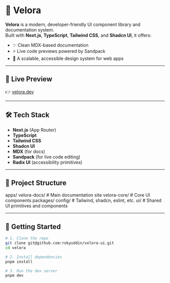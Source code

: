 # 🌟 Velora

**Velora** is a modern, developer-friendly UI component library and documentation system.  
Built with **Next.js**, **TypeScript**, **Tailwind CSS**, and **Shadcn UI**, it offers:

- ✨ Clean MDX-based documentation
- ⚡ Live code previews powered by Sandpack
- 🧱 A scalable, accessible design system for web apps

---

## 🔗 Live Preview

👉 [velora.dev](https://velora-ui.vercel.app/)

---

## 🛠 Tech Stack

- **Next.js** (App Router)
- **TypeScript**
- **Tailwind CSS**
- **Shadcn UI**
- **MDX** (for docs)
- **Sandpack** (for live code editing)
- **Radix UI** (accessibility primitives)

---

## 📁 Project Structure

apps/
velora-docs/ # Main documentation site
velora-core/ # Core UI components
packages/
config/ # Tailwind, shadcn, eslint, etc.
ui/ # Shared UI primitives and components

---

## 🚀 Getting Started

```bash
# 1. Clone the repo
git clone git@github.com:rokyuddin/velora-ui.git
cd velora

# 2. Install dependencies
pnpm install

# 3. Run the dev server
pnpm dev
